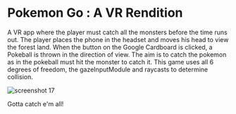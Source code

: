 # Pokemon Go : A VR Rendition
A VR app where the player must catch all the monsters before the time runs out. 
The player places the phone in the headset and moves his head to view the forest land. When the button on the Google Cardboard is clicked, a Pokeball is thrown in the direction of view. The aim is to catch the pokemon as in the pokeball must hit the monster to catch it. 
This game uses all 6 degrees of freedom, the gazeInputModule and raycasts to determine collision.

![screenshot 17](https://user-images.githubusercontent.com/19651608/35626296-4c4c5b38-06bb-11e8-98bf-4f08ec0f585e.png)

Gotta catch e'm all!
